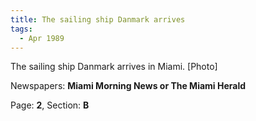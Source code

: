 ```yaml
---  
title: The sailing ship Danmark arrives  
tags:  
  - Apr 1989  
---  
```

  
The sailing ship Danmark arrives in Miami. [Photo]  
  
Newspapers: **Miami Morning News or The Miami Herald**  
  
Page: **2**, Section: **B** 

